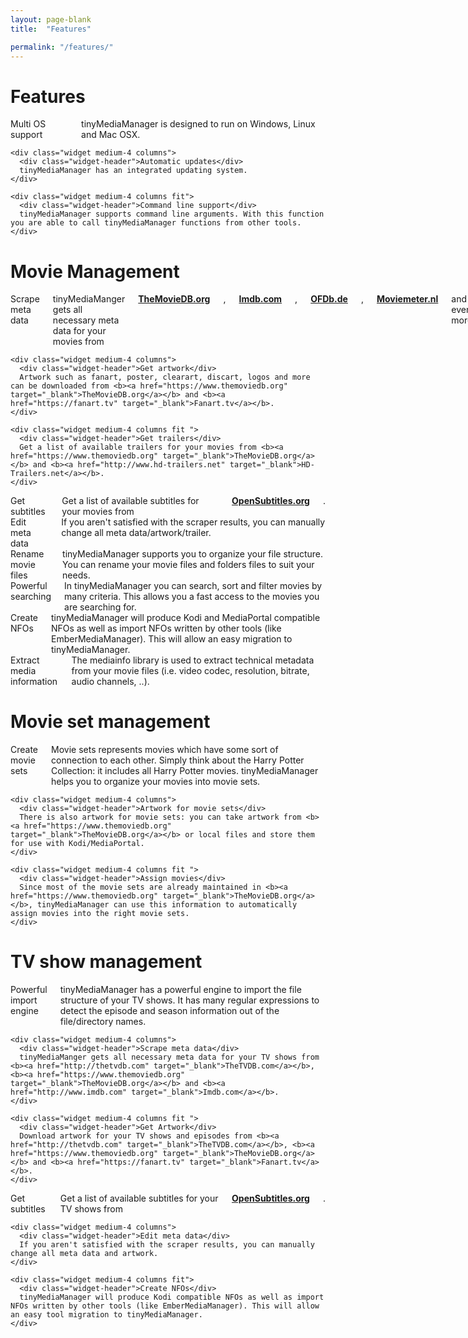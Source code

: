 ```yaml
---
layout: page-blank
title:  "Features"

permalink: "/features/"
---
```

<!-- global features -->
<div class="wrapper-fullwidth-transparent">
  <div class="row">
    <h1>Features</h1>
  </div>
  <div class="row">  
    <div class="widget medium-4 columns">
      <div class="widget-header">Multi OS support</div>
      tinyMediaManager is designed to run on Windows, Linux and Mac OSX.
    </div>

    <div class="widget medium-4 columns">
      <div class="widget-header">Automatic updates</div>
      tinyMediaManager has an integrated updating system.
    </div>

    <div class="widget medium-4 columns fit">
      <div class="widget-header">Command line support</div>
      tinyMediaManager supports command line arguments. With this function you are able to call tinyMediaManager functions from other tools.
    </div>
  </div>
</div>

<!-- movie features -->
<div class="wrapper-fullwidth">
  <div class="row">
    <h1>Movie Management</h1>
  </div>
  <div class="row">  
    <div class="widget medium-4 columns">
      <div class="widget-header">Scrape meta data</div>
      tinyMediaManger gets all necessary meta data for your movies from <b><a href="https://www.themoviedb.org" target="_blank">TheMovieDB.org</a></b>, <b><a href="http://www.imdb.com" target="_blank">Imdb.com</a></b>, <b><a href="http://www.ofdb.de/" target="_blank">OFDb.de</a></b>, <b><a href="http://www.moviemeter.nl" target="_blank">Moviemeter.nl</a></b> and even more.
    </div>

    <div class="widget medium-4 columns">
      <div class="widget-header">Get artwork</div>
      Artwork such as fanart, poster, clearart, discart, logos and more can be downloaded from <b><a href="https://www.themoviedb.org" target="_blank">TheMovieDB.org</a></b> and <b><a href="https://fanart.tv" target="_blank">Fanart.tv</a></b>.
    </div>

    <div class="widget medium-4 columns fit ">
      <div class="widget-header">Get trailers</div>
      Get a list of available trailers for your movies from <b><a href="https://www.themoviedb.org" target="_blank">TheMovieDB.org</a></b> and <b><a href="http://www.hd-trailers.net" target="_blank">HD-Trailers.net</a></b>.
    </div>
  </div>
  <div class="row">
    <div class="widget medium-4 columns">
      <div class="widget-header">Get subtitles</div>
      Get a list of available subtitles for your movies from <b><a href="http://www.opensubtitles.org" target="_blank">OpenSubtitles.org</a></b>.
    </div>
    <div class="widget medium-4 columns">
      <div class="widget-header">Edit meta data</div>
      If you aren't satisfied with the scraper results, you can manually change all meta data/artwork/trailer.
    </div>
    <div class="widget medium-4 columns fit">
      <div class="widget-header">Rename movie files</div>
      tinyMediaManager supports you to organize your file structure. You can rename your movie files and folders files to suit your needs.
    </div>
  </div>
  <div class="row">
    <div class="widget medium-4 columns">
      <div class="widget-header">Powerful searching</div>
      In tinyMediaManager you can search, sort and filter movies by many criteria. This allows you a fast access to the movies you are searching for.
    </div>
    <div class="widget medium-4 columns">
      <div class="widget-header">Create NFOs</div>
      tinyMediaManager will produce Kodi and MediaPortal compatible NFOs as well as import NFOs written by other tools (like EmberMediaManager). This will allow an easy migration to tinyMediaManager.
    </div>
    <div class="widget medium-4 columns fit ">
      <div class="widget-header">Extract media information</div>
      The mediainfo library is used to extract technical metadata from your movie files (i.e. video codec, resolution, bitrate, audio channels, ..).
    </div>
  </div>
</div>    

<!-- movie set features -->
<div class="wrapper-fullwidth-transparent">
  <div class="row">
    <h1>Movie set management</h1>
  </div>
  <div class="row">  
    <div class="widget medium-4 columns">
      <div class="widget-header">Create movie sets</div>
      Movie sets represents movies which have some sort of connection to each other. Simply think about the Harry Potter Collection: it includes all Harry Potter movies. tinyMediaManager helps you to organize your movies into movie sets.
    </div>

    <div class="widget medium-4 columns">
      <div class="widget-header">Artwork for movie sets</div>
      There is also artwork for movie sets: you can take artwork from <b><a href="https://www.themoviedb.org" target="_blank">TheMovieDB.org</a></b> or local files and store them for use with Kodi/MediaPortal.
    </div>

    <div class="widget medium-4 columns fit ">
      <div class="widget-header">Assign movies</div>
      Since most of the movie sets are already maintained in <b><a href="https://www.themoviedb.org" target="_blank">TheMovieDB.org</a></b>, tinyMediaManager can use this information to automatically assign movies into the right movie sets.
    </div>
  </div>
</div>  

<!-- TV show features -->
<div class="wrapper-fullwidth">
  <div class="row">
    <h1>TV show management</h1>
  </div>
  <div class="row">  
    <div class="widget medium-4 columns">
      <div class="widget-header">Powerful import engine</div>
      tinyMediaManager has a powerful engine to import the file structure of your TV shows. It has many regular expressions to detect the episode and season information out of the file/directory names.
    </div>

    <div class="widget medium-4 columns">
      <div class="widget-header">Scrape meta data</div>
      tinyMediaManger gets all necessary meta data for your TV shows from <b><a href="http://thetvdb.com" target="_blank">TheTVDB.com</a></b>, <b><a href="https://www.themoviedb.org" target="_blank">TheMovieDB.org</a></b> and <b><a href="http://www.imdb.com" target="_blank">Imdb.com</a></b>.
    </div>

    <div class="widget medium-4 columns fit ">
      <div class="widget-header">Get Artwork</div>
      Download artwork for your TV shows and episodes from <b><a href="http://thetvdb.com" target="_blank">TheTVDB.com</a></b>, <b><a href="https://www.themoviedb.org" target="_blank">TheMovieDB.org</a></b> and <b><a href="https://fanart.tv" target="_blank">Fanart.tv</a></b>.
    </div>
  </div>
   <div class="row">  
   <div class="widget medium-4 columns">
     <div class="widget-header">Get subtitles</div>
     Get a list of available subtitles for your TV shows from <b><a href="http://www.opensubtitles.org" target="_blank">OpenSubtitles.org</a></b>.
   </div>

    <div class="widget medium-4 columns">
      <div class="widget-header">Edit meta data</div>
      If you aren't satisfied with the scraper results, you can manually change all meta data and artwork.
    </div>

    <div class="widget medium-4 columns fit">
      <div class="widget-header">Create NFOs</div>
      tinyMediaManager will produce Kodi compatible NFOs as well as import NFOs written by other tools (like EmberMediaManager). This will allow an easy tool migration to tinyMediaManager.
    </div>
  </div>
</div>
